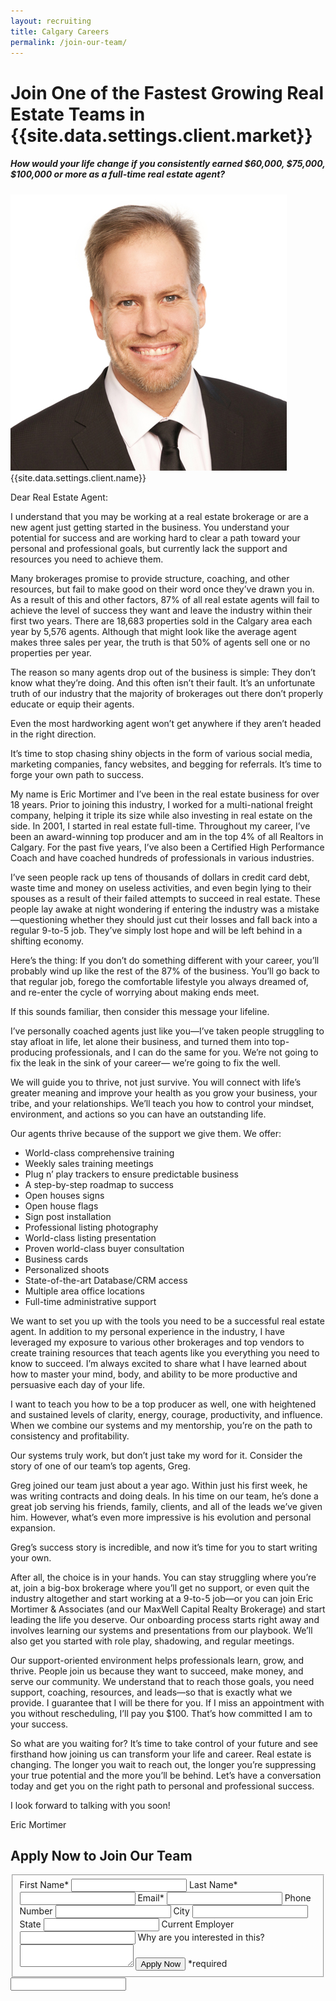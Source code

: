 ```yaml
---
layout: recruiting
title: Calgary Careers
permalink: /join-our-team/
---
```


<div class="recruiting-page">
<h1 class="join-us">Join One of the Fastest Growing Real Estate Teams in {{site.data.settings.client.market}}</h1>
<h5 class="join-us-subtitle">How would your life change if you consistently earned $60,000, $75,000, $100,000 or more as a full-time real estate agent?</h5>
<div class="recruiting-photo">
<span class="client-image-container">
<img src="/img/headshot.jpg" alt="{{site.data.settings.client.name}}" class="client-image"/>
</span>
<figcaption class="caption">{{site.data.settings.client.name}}</figcaption>
</div>


<p>Dear Real Estate Agent:</p>

<p>I understand that you may be working at a real estate brokerage or are a new agent just getting started in the business. You understand your potential for success and are working hard to clear a path toward your personal and professional goals, but currently lack the support and resources you need to achieve them. </p>

<p>Many brokerages promise to provide structure, coaching, and other resources, but fail to make good on their word once they’ve drawn you in. As a result of this and other factors, 87% of all real estate agents will fail to achieve the level of success they want and leave the industry within their first two years. There are 18,683 properties sold in the Calgary area each year by 5,576 agents. Although that might look like the average agent makes three sales per year, the truth is that 50% of agents sell one or no properties per year.</p>

<p>The reason so many agents drop out of the business is simple: They don’t know what they’re doing. And this often isn’t their fault. It’s an unfortunate truth of our industry that the majority of brokerages out there don’t properly educate or equip their agents.</p>

<p>Even the most hardworking agent won’t get anywhere if they aren’t headed in the right direction.</p>

<p>It’s time to stop chasing shiny objects in the form of various social media, marketing companies, fancy websites, and begging for referrals. It’s time to forge your own path to success.</p>

<p>My name is Eric Mortimer and I’ve been in the real estate business for over 18 years. Prior to joining this industry, I worked for a multi-national freight company, helping it triple its size while also investing in real estate on the side. In 2001, I started in real estate full-time. Throughout my career, I’ve been an award-winning top producer and am in the top 4% of all Realtors in Calgary. For the past five years, I’ve also been a Certified High Performance Coach and have coached hundreds of professionals in various industries.</p>

<p>I’ve seen people rack up tens of thousands of dollars in credit card debt, waste time and money on useless activities, and even begin lying to their spouses as a result of their failed attempts to succeed in real estate. These people lay awake at night wondering if entering the industry was a mistake—questioning whether they should just cut their losses and fall back into a regular 9-to-5 job. They’ve simply lost hope and will be left behind in a shifting economy.</p>

<p>Here’s the thing: If you don’t do something different with your career, you’ll probably wind up like the rest of the 87% of the business. You’ll go back to that regular job, forego the comfortable lifestyle you always dreamed of, and re-enter the cycle of worrying about making ends meet.</p>

<p>If this sounds familiar, then consider this message your lifeline.</p>

<p>I’ve personally coached agents just like you—I’ve taken people struggling to stay afloat in life, let alone their business, and turned them into top-producing professionals, and I can do the same for you. We’re not going to fix the leak in the sink of your career— we’re going to fix the well.</p>

<p>We will guide you to thrive, not just survive. You will connect with life’s greater meaning and improve your health as you grow your business, your tribe, and your relationships. We’ll teach you how to control your mindset, environment, and actions so you can have an outstanding life.</p>

<p>Our agents thrive because of the support we give them. We offer:
<ul class="indent">
<li>World-class comprehensive training</li>
<li>Weekly sales training meetings</li>
<li>Plug n’ play trackers to ensure predictable business</li>
<li>A step-by-step roadmap to success</li>
<li>Open houses signs</li>
<li>Open house flags</li>
<li>Sign post installation</li>
<li>Professional listing photography</li>
<li>World-class listing presentation</li>
<li>Proven world-class buyer consultation</li>
<li>Business cards</li>
<li>Personalized shoots</li>
<li>State-of-the-art Database/CRM access</li>
<li>Multiple area office locations</li>
<li>Full-time administrative support</li>
</ul></p>

<p>We want to set you up with the tools you need to be a successful real estate agent. In addition to my personal experience in the industry, I have leveraged my exposure to various other brokerages and top vendors to create training resources that teach agents like you everything you need to know to succeed. I’m always excited to share what I have learned about how to master your mind, body, and ability to be more productive and persuasive each day of your life.</p>

<p>I want to teach you how to be a top producer as well, one with heightened and sustained levels of clarity, energy, courage, productivity, and influence. When we combine our systems and my mentorship, you’re on the path to consistency and profitability.</p>

<p>Our systems truly work, but don’t just take my word for it. Consider the story of one of our team’s top agents, Greg.</p>

<p>Greg joined our team just about a year ago. Within just his first week, he was writing contracts and doing deals. In his time on our team, he’s done a great job serving his friends, family, clients, and all of the leads we’ve given him. However, what’s even more impressive is his evolution and personal expansion. </p>

<p>Greg’s success story is incredible, and now it’s time for you to start writing your own.</p>

<p>After all, the choice is in your hands. You can stay struggling where you’re at, join a big-box brokerage where you’ll get no support, or even quit the industry altogether and start working at a 9-to-5 job—or you can join Eric Mortimer & Associates (and our MaxWell Capital Realty Brokerage)  and start leading the life you deserve. Our onboarding process starts right away and involves learning our systems and presentations from our playbook. We’ll also get you started with role play, shadowing, and regular meetings.</p>

<p>Our support-oriented environment helps professionals learn, grow, and thrive. People join us because they want to succeed, make money, and serve our community. We understand that to reach those goals, you need support, coaching, resources, and leads—so that is exactly what we provide. I guarantee that I will be there for you. If I miss an appointment with you without rescheduling, I’ll pay you $100. That’s how committed I am to your success.</p>

<p>So what are you waiting for? It’s time to take control of your future and see firsthand how joining us can transform your life and career. Real estate is changing. The longer you wait to reach out, the longer you’re suppressing your true potential and the more you’ll be behind. Let’s have a conversation today and get you on the right path to personal and professional success.</p>

<p>I look forward to talking with you soon!</p>

<p>Eric Mortimer</p>




<h2 class="recruiting">Apply Now to Join Our Team</h2>

<form method="post" class="home-value cta-forms" action="https://formspree.io/{{site.data.settings.client.email}}" onsubmit="return setReturn()">
					<fieldset><label for="firstname">First Name*</label> <input type="text" required="" name="firstname" /> <label for="lastname">Last Name*</label> <input type="text" required="" name="lastname" /> <label for="email">Email*</label> <input type="text" name="name" /> <label for="phone">Phone Number </label> <input type="tel" name="phone" />
						<!--base32-c9gq6t9k68pkcd3jcwpp4rbkcmtk4-base32--><label for="city">City </label> <input type="text" name="city" /> <label for="state">State </label> <input type="text" name="state" /> <label for="employer">Current Employer </label> <input type="text" name="employer" /> <label for="message">Why are you interested in this? </label><textarea name="employer"></textarea>
						<!--base32-c9gq6t9k68pk8cbme5gq4uv4cguqachj70r2urk1edjk6cg-base32--><input class="submit light-light" type="submit" value="Apply Now" name="submitrecruitingForm" /> <span class="asterisk">*required</span></fieldset>
					<!--base32-c9gq6t9k68pk8c9he1t7cxkecdkpedhpe9h6at3me5r7ee1kddhpwx9q71up4tb3f1u6mc3mdcwp6vkg6rw3gc1dc9gq6t9k68-base32-->
					<div class="hidden"><input type="hidden" value="{{site.data.settings.client.email}}" name="_to" /> <input type="hidden" value="Recruiting Contact Request Message From Your Vyral Careers and Training Video Blog" name="_subject" /> <input type="text" name="_gotcha" /></div>
				</form>
</div>
